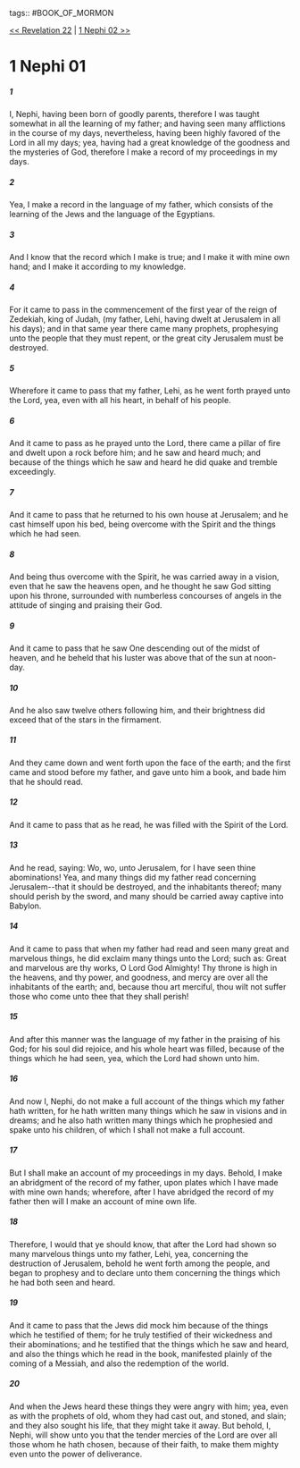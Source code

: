 tags:: #BOOK_OF_MORMON

[<< Revelation 22](NEW_TESTAMENT/27_Revelation/Revelation_22.md) | [1 Nephi 02 >>](SCRIPTURES/Book_of_Mormon/01_1_Nephi/1_Nephi_02.md)

# 1 Nephi 01

##### 1

I, Nephi, having been born of goodly parents, therefore I was taught somewhat in all the learning of my father; and having seen many afflictions in the course of my days, nevertheless, having been highly favored of the Lord in all my days; yea, having had a great knowledge of the goodness and the mysteries of God, therefore I make a record of my proceedings in my days.

##### 2

Yea, I make a record in the language of my father, which consists of the learning of the Jews and the language of the Egyptians.

##### 3

And I know that the record which I make is true; and I make it with mine own hand; and I make it according to my knowledge.

##### 4

For it came to pass in the commencement of the first year of the reign of Zedekiah, king of Judah, (my father, Lehi, having dwelt at Jerusalem in all his days); and in that same year there came many prophets, prophesying unto the people that they must repent, or the great city Jerusalem must be destroyed.

##### 5

Wherefore it came to pass that my father, Lehi, as he went forth prayed unto the Lord, yea, even with all his heart, in behalf of his people.

##### 6

And it came to pass as he prayed unto the Lord, there came a pillar of fire and dwelt upon a rock before him; and he saw and heard much; and because of the things which he saw and heard he did quake and tremble exceedingly.

##### 7

And it came to pass that he returned to his own house at Jerusalem; and he cast himself upon his bed, being overcome with the Spirit and the things which he had seen.

##### 8

And being thus overcome with the Spirit, he was carried away in a vision, even that he saw the heavens open, and he thought he saw God sitting upon his throne, surrounded with numberless concourses of angels in the attitude of singing and praising their God.

##### 9

And it came to pass that he saw One descending out of the midst of heaven, and he beheld that his luster was above that of the sun at noon-day.

##### 10

And he also saw twelve others following him, and their brightness did exceed that of the stars in the firmament.

##### 11

And they came down and went forth upon the face of the earth; and the first came and stood before my father, and gave unto him a book, and bade him that he should read.

##### 12

And it came to pass that as he read, he was filled with the Spirit of the Lord.

##### 13

And he read, saying: Wo, wo, unto Jerusalem, for I have seen thine abominations! Yea, and many things did my father read concerning Jerusalem--that it should be destroyed, and the inhabitants thereof; many should perish by the sword, and many should be carried away captive into Babylon.

##### 14

And it came to pass that when my father had read and seen many great and marvelous things, he did exclaim many things unto the Lord; such as: Great and marvelous are thy works, O Lord God Almighty! Thy throne is high in the heavens, and thy power, and goodness, and mercy are over all the inhabitants of the earth; and, because thou art merciful, thou wilt not suffer those who come unto thee that they shall perish!

##### 15

And after this manner was the language of my father in the praising of his God; for his soul did rejoice, and his whole heart was filled, because of the things which he had seen, yea, which the Lord had shown unto him.

##### 16

And now I, Nephi, do not make a full account of the things which my father hath written, for he hath written many things which he saw in visions and in dreams; and he also hath written many things which he prophesied and spake unto his children, of which I shall not make a full account.

##### 17

But I shall make an account of my proceedings in my days. Behold, I make an abridgment of the record of my father, upon plates which I have made with mine own hands; wherefore, after I have abridged the record of my father then will I make an account of mine own life.

##### 18

Therefore, I would that ye should know, that after the Lord had shown so many marvelous things unto my father, Lehi, yea, concerning the destruction of Jerusalem, behold he went forth among the people, and began to prophesy and to declare unto them concerning the things which he had both seen and heard.

##### 19

And it came to pass that the Jews did mock him because of the things which he testified of them; for he truly testified of their wickedness and their abominations; and he testified that the things which he saw and heard, and also the things which he read in the book, manifested plainly of the coming of a Messiah, and also the redemption of the world.

##### 20

And when the Jews heard these things they were angry with him; yea, even as with the prophets of old, whom they had cast out, and stoned, and slain; and they also sought his life, that they might take it away. But behold, I, Nephi, will show unto you that the tender mercies of the Lord are over all those whom he hath chosen, because of their faith, to make them mighty even unto the power of deliverance.

